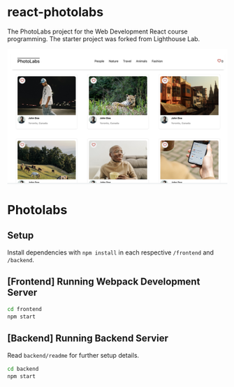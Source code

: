 # react-photolabs
The PhotoLabs project for the Web Development React course programming. The starter project was forked from Lighthouse Lab.

![Screenshot of the project](./frontend/assets/screenshot.png)

# Photolabs

## Setup

Install dependencies with `npm install` in each respective `/frontend` and `/backend`.

## [Frontend] Running Webpack Development Server

```sh
cd frontend
npm start
```


## [Backend] Running Backend Servier

Read `backend/readme` for further setup details.

```sh
cd backend
npm start
```
